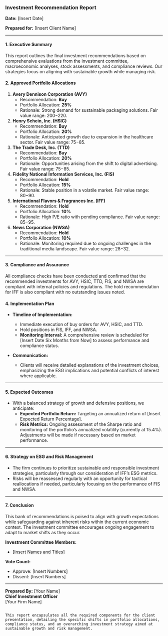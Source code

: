 ### Investment Recommendation Report

**Date:** [Insert Date]

**Prepared for:** [Insert Client Name]

---

#### 1. Executive Summary

This report outlines the final investment recommendations based on comprehensive evaluations from the investment committee, macroeconomic analyses, stock assessments, and compliance reviews. Our strategies focus on aligning with sustainable growth while managing risk.

#### 2. Approved Portfolio Allocations

1. **Avery Dennison Corporation (AVY)**
   - Recommendation: **Buy**
   - Portfolio Allocation: **25%**
   - Rationale: Strong demand for sustainable packaging solutions. Fair value range: $200-$220.
2. **Henry Schein, Inc. (HSIC)**
   - Recommendation: **Buy**
   - Portfolio Allocation: **20%**
   - Rationale: Anticipated growth due to expansion in the healthcare sector. Fair value range: $75-$85.
3. **The Trade Desk, Inc. (TTD)**
   - Recommendation: **Buy**
   - Portfolio Allocation: **20%**
   - Rationale: Opportunities arising from the shift to digital advertising. Fair value range: $75-$85.
4. **Fidelity National Information Services, Inc. (FIS)**
   - Recommendation: **Hold**
   - Portfolio Allocation: **15%**
   - Rationale: Stable position in a volatile market. Fair value range: $80-$90.
5. **International Flavors & Fragrances Inc. (IFF)**
   - Recommendation: **Hold**
   - Portfolio Allocation: **10%**
   - Rationale: High P/E ratio with pending compliance. Fair value range: $85-$95.
6. **News Corporation (NWSA)**
   - Recommendation: **Hold**
   - Portfolio Allocation: **10%**
   - Rationale: Monitoring required due to ongoing challenges in the traditional media landscape. Fair value range: $28-$32.

---

#### 3. Compliance and Assurance

All compliance checks have been conducted and confirmed that the recommended investments for AVY, HSIC, TTD, FIS, and NWSA are compliant with internal policies and regulations. The hold recommendation for IFF is also compliant with no outstanding issues noted.

#### 4. Implementation Plan

- **Timeline of Implementation:**

  - Immediate execution of buy orders for AVY, HSIC, and TTD.
  - Hold positions in FIS, IFF, and NWSA.
  - **Monitoring Interval:** A comprehensive review is scheduled for [Insert Date Six Months from Now] to assess performance and compliance status.

- **Communication:**
  - Clients will receive detailed explanations of the investment choices, emphasizing the ESG implications and potential conflicts of interest where applicable.

---

#### 5. Expected Outcomes

- With a balanced strategy of growth and defensive positions, we anticipate:
  - **Expected Portfolio Return:** Targeting an annualized return of [Insert Expected Return Percentage].
  - **Risk Metrics:** Ongoing assessment of the Sharpe ratio and monitoring of the portfolio’s annualized volatility (currently at 15.4%). Adjustments will be made if necessary based on market performance.

---

#### 6. Strategy on ESG and Risk Management

- The firm continues to prioritize sustainable and responsible investment strategies, particularly through our consideration of IFF’s ESG metrics.
- Risks will be reassessed regularly with an opportunity for tactical reallocations if needed, particularly focusing on the performance of FIS and NWSA.

---

#### 7. Conclusion

This bank of recommendations is poised to align with growth expectations while safeguarding against inherent risks within the current economic context. The investment committee encourages ongoing engagement to adapt to market shifts as they occur.

**Investment Committee Members:**

- [Insert Names and Titles]

**Vote Count:**

- Approve: [Insert Numbers]
- Dissent: [Insert Numbers]

---

**Prepared By:** [Your Name]  
**Chief Investment Officer**  
[Your Firm Name]

```

This report encapsulates all the required components for the client presentation, detailing the specific shifts in portfolio allocations, compliance status, and an overarching investment strategy aimed at sustainable growth and risk management.
```
